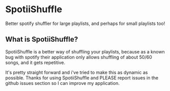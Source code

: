 # SpotiiShuffle
Better spotify shuffler for large playlists, and perhaps for small playlists too!

## What is SpotiiShuffle?
SpotiiShuffle is a better way of shuffling your playlists, because as a known bug with spotify their application only allows shuffling of about 50/60 songs, and it gets repetitive. 

It's pretty straight forward and i've tried to make this as dynamic as possible. Thanks for using SpotiiShuffle and PLEASE report issues in the github issues section so I can improve my application.

